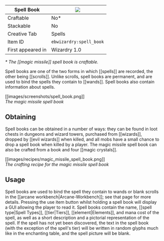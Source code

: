 | Spell Book |![](https://github.com/Electroblob77/Wizardry/blob/1.12.2/src/main/resources/assets/ebwizardry/textures/items/spell_book.png)|
|---|---|
| Craftable | No* |
| Stackable | No |
| Creative Tab | Spells |
| Item ID | `ebwizardry:spell_book` |
| First appeared in | Wizardry 1.0 |

_\* The [[magic missile]] spell book is craftable._

Spell books are one of the two forms in which [[spells]] are recorded, the other being [[scrolls]]. Unlike scrolls, spell books are permanent, and are used to bind the spells they contain to [[wands]]. Spell books also contain information about spells.

[[images/screenshots/spell_book.png]]  
_The magic missile spell book_

## Obtaining
Spell books can be obtained in a number of ways: they can be found in loot chests in dungeons and wizard towers, purchased from [[wizards]], dropped by [[evil wizards]] when killed, and all mobs have a small chance to drop a spell book when killed by a player. The magic missile spell book can also be crafted from a book and four [[magic crystals]].

[[images/recipes/magic_missile_spell_book.png]]  
_The crafting recipe for the magic missile spell book_

## Usage
Spell books are used to bind the spell they contain to wands or blank scrolls in the [[arcane workbench|Arcane-Workbench]]; see that page for more details. Pressing the use item button whilst holding a spell book will display a GUI allowing the player to read it. Spell books contain the name, [[spell type|Spell Types]], [[tier|Tiers]], [[element|Elements]], and mana cost of the spell, as well as a short description and a pictorial representation of the spell. If the spell has not yet been discovered, the text in the spell book (with the exception of the spell's tier) will be written in random glyphs much like in the enchanting table, and the spell picture will be blank.